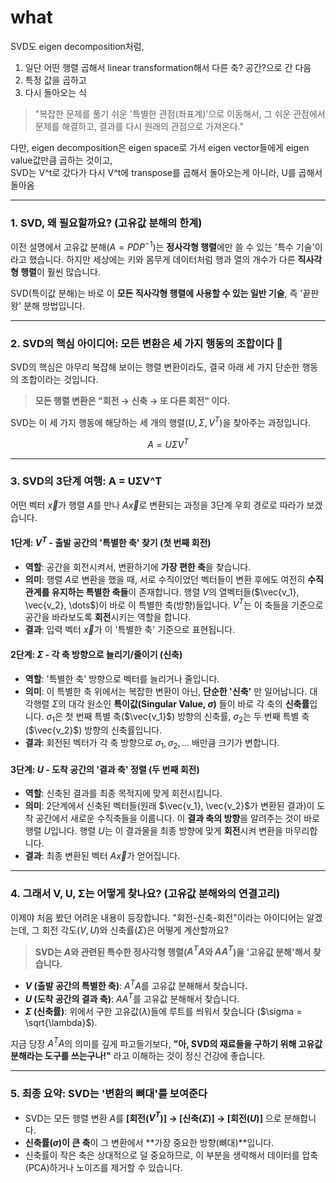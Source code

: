 # what 

SVD도 eigen decomposition처럼,
1. 일단 어떤 행렬 곱해서 linear transformation해서 다른 축? 공간?으로 간 다음 
2. 특정 값을 곱하고 
3. 다시 돌아오는 식

> "복잡한 문제를 풀기 쉬운 '특별한 관점(좌표계)'으로 이동해서, 그 쉬운 관점에서 문제를 해결하고, 결과를 다시 원래의 관점으로 가져온다."

다만, eigen decomposition은 eigen space로 가서 eigen vector들에게 eigen value값만큼 곱하는 것이고,\
SVD는 V^t로 갔다가 다시 V^t에 transpose를 곱해서 돌아오는게 아니라, U를 곱해서 돌아옴

---

### **1. SVD, 왜 필요할까요? (고유값 분해의 한계)**

이전 설명에서 고유값 분해($A=PDP^{-1}$)는 **정사각형 행렬**에만 쓸 수 있는 '특수 기술'이라고 했습니다. 하지만 세상에는 키와 몸무게 데이터처럼 행과 열의 개수가 다른 **직사각형 행렬**이 훨씬 많습니다.

SVD(특이값 분해)는 바로 이 **모든 직사각형 행렬에 사용할 수 있는 일반 기술**, 즉 '끝판왕' 분해 방법입니다.

---

### **2. SVD의 핵심 아이디어: 모든 변환은 세 가지 행동의 조합이다 🤹**

SVD의 핵심은 아무리 복잡해 보이는 행렬 변환이라도, 결국 아래 세 가지 단순한 행동의 조합이라는 것입니다.

> **모든 행렬 변환은 "회전 → 신축 → 또 다른 회전" 이다.**

SVD는 이 세 가지 행동에 해당하는 세 개의 행렬($U, \Sigma, V^T$)을 찾아주는 과정입니다.

$$ A = U \Sigma V^T $$

---

### **3. SVD의 3단계 여행: A = UΣV^T**

어떤 벡터 $\vec{x}$가 행렬 $A$를 만나 $A\vec{x}$로 변환되는 과정을 3단계 우회 경로로 따라가 보겠습니다.

#### **1단계: $V^T$ - 출발 공간의 '특별한 축' 찾기 (첫 번째 회전)**

-   **역할**: 공간을 회전시켜서, 변환하기에 **가장 편한 축**을 찾습니다.
-   **의미**: 행렬 $A$로 변환을 했을 때, 서로 수직이었던 벡터들이 변환 후에도 여전히 **수직 관계를 유지하는 특별한 축들**이 존재합니다. 행렬 $V$의 열벡터들($\vec{v_1}, \vec{v_2}, \dots$)이 바로 이 특별한 축(방향)들입니다. $V^T$는 이 축들을 기준으로 공간을 바라보도록 **회전**시키는 역할을 합니다.
-   **결과**: 입력 벡터 $\vec{x}$가 이 '특별한 축' 기준으로 표현됩니다.


#### **2단계: $\Sigma$ - 각 축 방향으로 늘리기/줄이기 (신축)**

-   **역할**: '특별한 축' 방향으로 벡터를 늘리거나 줄입니다.
-   **의미**: 이 특별한 축 위에서는 복잡한 변환이 아닌, **단순한 '신축'** 만 일어납니다. 대각행렬 $\Sigma$의 대각 원소인 **특이값(Singular Value, $\sigma$)** 들이 바로 각 축의 **신축률**입니다. $\sigma_1$은 첫 번째 특별 축($\vec{v_1}$) 방향의 신축률, $\sigma_2$는 두 번째 특별 축($\vec{v_2}$) 방향의 신축률입니다.
-   **결과**: 회전된 벡터가 각 축 방향으로 $\sigma_1, \sigma_2, \dots$ 배만큼 크기가 변합니다.


#### **3단계: $U$ - 도착 공간의 '결과 축' 정렬 (두 번째 회전)**

-   **역할**: 신축된 결과를 최종 목적지에 맞게 회전시킵니다.
-   **의미**: 2단계에서 신축된 벡터들(원래 $\vec{v_1}, \vec{v_2}$가 변환된 결과)이 도착 공간에서 새로운 수직축들을 이룹니다. 이 **결과 축의 방향**을 알려주는 것이 바로 행렬 $U$입니다. 행렬 $U$는 이 결과물을 최종 방향에 맞게 **회전**시켜 변환을 마무리합니다.
-   **결과**: 최종 변환된 벡터 $A\vec{x}$가 얻어집니다.


---

### **4. 그래서 V, U, Σ는 어떻게 찾나요? (고유값 분해와의 연결고리)**

이제야 처음 봤던 어려운 내용이 등장합니다. "회전-신축-회전"이라는 아이디어는 알겠는데, 그 회전 각도($V, U$)와 신축률($\Sigma$)은 어떻게 계산할까요?

> **SVD는 $A$와 관련된 특수한 정사각형 행렬($A^TA$와 $AA^T$)을 '고유값 분해'해서 찾습니다.**

-   **$V$ (출발 공간의 특별한 축)**: $A^TA$를 고유값 분해해서 찾습니다.
-   **$U$ (도착 공간의 결과 축)**: $AA^T$를 고유값 분해해서 찾습니다.
-   **$\Sigma$ (신축률)**: 위에서 구한 고유값($\lambda$)들에 루트를 씌워서 찾습니다 ($\sigma = \sqrt{\lambda}$).

지금 당장 $A^TA$의 의미를 깊게 파고들기보다, **"아, SVD의 재료들을 구하기 위해 고유값 분해라는 도구를 쓰는구나!"** 라고 이해하는 것이 정신 건강에 좋습니다.

---

### **5. 최종 요약: SVD는 '변환의 뼈대'를 보여준다**

-   SVD는 모든 행렬 변환 $A$를 **[회전($V^T$)] → [신축($\Sigma$)] → [회전($U$)]** 으로 분해합니다.
-   **신축률($\sigma$)이 큰 축**이 그 변환에서 **가장 중요한 방향(뼈대)**입니다.
-   신축률이 작은 축은 상대적으로 덜 중요하므로, 이 부분을 생략해서 데이터를 압축(PCA)하거나 노이즈를 제거할 수 있습니다.

